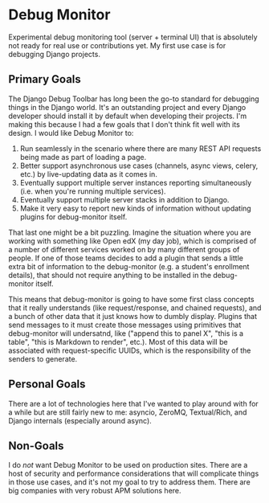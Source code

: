# Debug Monitor

Experimental debug monitoring tool (server + terminal UI) that is absolutely not
ready for real use or contributions yet. My first use case is for debugging
Django projects.

## Primary Goals

The Django Debug Toolbar has long been the go-to standard for debugging things
in the Django world. It's an outstanding project and every Django developer
should install it by default when developing their projects. I'm making this
because I had a few goals that I don't think fit well with its design. I would
like Debug Monitor to:

1. Run seamlessly in the scenario where there are many REST API requests being
made as part of loading a page.
2. Better support asynchronous use cases (channels, async views, celery, etc.)
by live-updating data as it comes in.
3. Eventually support multiple server instances reporting simultaneously (i.e.
when you're running multiple services).
4. Eventually support multiple server stacks in addition to Django.
5. Make it very easy to report new kinds of information without updating plugins
for debug-monitor itself.

That last one might be a bit puzzling. Imagine the situation where you are
working with something like Open edX (my day job), which is comprised of a
number of different services worked on by many different groups of people. If
one of those teams decides to add a plugin that sends a little extra bit of
information to the debug-monitor (e.g. a student's enrollment details), that
should not require anything to be installed in the debug-monitor itself.

This means that debug-monitor is going to have some first class concepts that it
really understands (like request/response, and chained requests), and a bunch of
other data that it just knows how to dumbly display. Plugins that send messages
to it must create those messages using primitives that debug-monitor will
undersatnd, like ("append this to panel X", "this is a table", "this is Markdown
to render", etc.). Most of this data will be associated with request-specific
UUIDs, which is the responsibility of the senders to generate.

## Personal Goals

There are a lot of technologies here that I've wanted to play around with for a
while but are still fairly new to me: asyncio, ZeroMQ, Textual/Rich, and Django
internals (especially around async).

## Non-Goals

I do *not* want Debug Monitor to be used on production sites. There are a host
of security and performance considerations that will complicate things in those
use cases, and it's not my goal to try to address them. There are big companies
with very robust APM solutions here.
